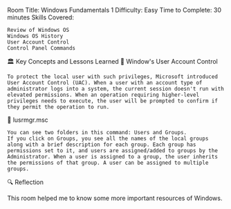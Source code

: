 Room Title: Windows Fundamentals 1
Difficulty: Easy
Time to Complete: 30 minutes
Skills Covered:

    Review of Windows OS
    Windows OS History
    User Account Control
    Control Panel Commands
    
🏛️ Key Concepts and Lessons Learned
🔹 Window's User Account Control

    To protect the local user with such privileges, Microsoft introduced User Account Control (UAC). When a user with an account type of administrator logs into a system, the current session doesn't run with elevated permissions. When an operation requiring higher-level privileges needs to execute, the user will be prompted to confirm if they permit the operation to run. 
    
🔹 lusrmgr.msc

    You can see two folders in this command: Users and Groups.
    If you click on Groups, you see all the names of the local groups along with a brief description for each group. Each group has permissions set to it, and users are assigned/added to groups by the Administrator. When a user is assigned to a group, the user inherits the permissions of that group. A user can be assigned to multiple groups.
    
🔍 Reflection

This room helped me to know some more important resources of Windows.
